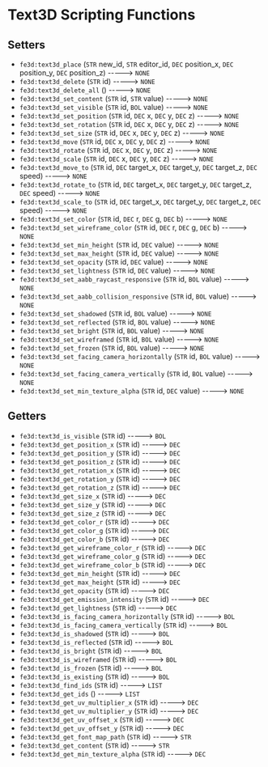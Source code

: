# Text3D Scripting Functions

## Setters

- `fe3d:text3d_place` (`STR` new_id, `STR` editor_id, `DEC` position_x, `DEC` position_y, `DEC` position_z) -----> `NONE`
- `fe3d:text3d_delete` (`STR` id) -----> `NONE`
- `fe3d:text3d_delete_all` () -----> `NONE`
- `fe3d:text3d_set_content` (`STR` id, `STR` value) -----> `NONE`
- `fe3d:text3d_set_visible` (`STR` id, `BOL` value) -----> `NONE`
- `fe3d:text3d_set_position` (`STR` id, `DEC` x, `DEC` y, `DEC` z) -----> `NONE`
- `fe3d:text3d_set_rotation` (`STR` id, `DEC` x, `DEC` y, `DEC` z) -----> `NONE`
- `fe3d:text3d_set_size` (`STR` id, `DEC` x, `DEC` y, `DEC` z) -----> `NONE`
- `fe3d:text3d_move` (`STR` id, `DEC` x, `DEC` y, `DEC` z) -----> `NONE`
- `fe3d:text3d_rotate` (`STR` id, `DEC` x, `DEC` y, `DEC` z) -----> `NONE`
- `fe3d:text3d_scale` (`STR` id, `DEC` x, `DEC` y, `DEC` z) -----> `NONE`
- `fe3d:text3d_move_to` (`STR` id, `DEC` target_x, `DEC` target_y, `DEC` target_z, `DEC` speed) -----> `NONE`
- `fe3d:text3d_rotate_to` (`STR` id, `DEC` target_x, `DEC` target_y, `DEC` target_z, `DEC` speed) -----> `NONE`
- `fe3d:text3d_scale_to` (`STR` id, `DEC` target_x, `DEC` target_y, `DEC` target_z, `DEC` speed) -----> `NONE`
- `fe3d:text3d_set_color` (`STR` id, `DEC` r, `DEC` g, `DEC` b) -----> `NONE`
- `fe3d:text3d_set_wireframe_color` (`STR` id, `DEC` r, `DEC` g, `DEC` b) -----> `NONE`
- `fe3d:text3d_set_min_height` (`STR` id, `DEC` value) -----> `NONE`
- `fe3d:text3d_set_max_height` (`STR` id, `DEC` value) -----> `NONE`
- `fe3d:text3d_set_opacity` (`STR` id, `DEC` value) -----> `NONE`
- `fe3d:text3d_set_lightness` (`STR` id, `DEC` value) -----> `NONE`
- `fe3d:text3d_set_aabb_raycast_responsive` (`STR` id, `BOL` value) -----> `NONE`
- `fe3d:text3d_set_aabb_collision_responsive` (`STR` id, `BOL` value) -----> `NONE`
- `fe3d:text3d_set_shadowed` (`STR` id, `BOL` value) -----> `NONE`
- `fe3d:text3d_set_reflected` (`STR` id, `BOL` value) -----> `NONE`
- `fe3d:text3d_set_bright` (`STR` id, `BOL` value) -----> `NONE`
- `fe3d:text3d_set_wireframed` (`STR` id, `BOL` value) -----> `NONE`
- `fe3d:text3d_set_frozen` (`STR` id, `BOL` value) -----> `NONE`
- `fe3d:text3d_set_facing_camera_horizontally` (`STR` id, `BOL` value) -----> `NONE`
- `fe3d:text3d_set_facing_camera_vertically` (`STR` id, `BOL` value) -----> `NONE`
- `fe3d:text3d_set_min_texture_alpha` (`STR` id, `DEC` value) -----> `NONE`

## Getters

- `fe3d:text3d_is_visible` (`STR` id) -----> `BOL`
- `fe3d:text3d_get_position_x` (`STR` id) -----> `DEC`
- `fe3d:text3d_get_position_y` (`STR` id) -----> `DEC`
- `fe3d:text3d_get_position_z` (`STR` id) -----> `DEC`
- `fe3d:text3d_get_rotation_x` (`STR` id) -----> `DEC`
- `fe3d:text3d_get_rotation_y` (`STR` id) -----> `DEC`
- `fe3d:text3d_get_rotation_z` (`STR` id) -----> `DEC`
- `fe3d:text3d_get_size_x` (`STR` id) -----> `DEC`
- `fe3d:text3d_get_size_y` (`STR` id) -----> `DEC`
- `fe3d:text3d_get_size_z` (`STR` id) -----> `DEC`
- `fe3d:text3d_get_color_r` (`STR` id) -----> `DEC`
- `fe3d:text3d_get_color_g` (`STR` id) -----> `DEC`
- `fe3d:text3d_get_color_b` (`STR` id) -----> `DEC`
- `fe3d:text3d_get_wireframe_color_r` (`STR` id) -----> `DEC`
- `fe3d:text3d_get_wireframe_color_g` (`STR` id) -----> `DEC`
- `fe3d:text3d_get_wireframe_color_b` (`STR` id) -----> `DEC`
- `fe3d:text3d_get_min_height` (`STR` id) -----> `DEC`
- `fe3d:text3d_get_max_height` (`STR` id) -----> `DEC`
- `fe3d:text3d_get_opacity` (`STR` id) -----> `DEC`
- `fe3d:text3d_get_emission_intensity` (`STR` id) -----> `DEC`
- `fe3d:text3d_get_lightness` (`STR` id) -----> `DEC`
- `fe3d:text3d_is_facing_camera_horizontally` (`STR` id) -----> `BOL`
- `fe3d:text3d_is_facing_camera_vertically` (`STR` id) -----> `BOL`
- `fe3d:text3d_is_shadowed` (`STR` id) -----> `BOL`
- `fe3d:text3d_is_reflected` (`STR` id) -----> `BOL`
- `fe3d:text3d_is_bright` (`STR` id) -----> `BOL`
- `fe3d:text3d_is_wireframed` (`STR` id) -----> `BOL`
- `fe3d:text3d_is_frozen` (`STR` id) -----> `BOL`
- `fe3d:text3d_is_existing` (`STR` id) -----> `BOL`
- `fe3d:text3d_find_ids` (`STR` id) -----> `LIST`
- `fe3d:text3d_get_ids` () -----> `LIST`
- `fe3d:text3d_get_uv_multiplier_x` (`STR` id) -----> `DEC`
- `fe3d:text3d_get_uv_multiplier_y` (`STR` id) -----> `DEC`
- `fe3d:text3d_get_uv_offset_x` (`STR` id) -----> `DEC`
- `fe3d:text3d_get_uv_offset_y` (`STR` id) -----> `DEC`
- `fe3d:text3d_get_font_map_path` (`STR` id) -----> `STR`
- `fe3d:text3d_get_content` (`STR` id) -----> `STR`
- `fe3d:text3d_get_min_texture_alpha` (`STR` id) -----> `DEC`
